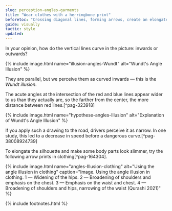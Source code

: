 ```yaml
---
slug: perception-angles-garments
title: "Wear clothes with a herringbone print"
beforetoc: "Crossing diagonal lines, forming arrows, create an elongated silhouette."
guide: visually
tactic: style
updated:
---
```

In your opinion, how do the vertical lines curve in the picture: inwards or outwards?

{% include image.html name="illusion-angles-Wundt" alt="Wundt's Angle Illusion" %}

They are parallel, but we perceive them as curved inwards — this is the *Wundt illusion*.

The acute angles at the intersection of the red and blue lines appear wider to us than they actually are, so the farther from the center, the more distance between red lines.[^pag-323918]

{% include image.html name="hypothese-angles-Illusion" alt="Explanation of Wundt's Angle Illusion" %}

If you apply such a drawing to the road, drivers perceive it as narrow. In one study, this led to a decrease in speed before a dangerous curve.[^pag-38008924739]

To elongate the silhouette and make some body parts look slimmer, try the following arrow prints in clothing[^pag-164304].

{% include image.html name="angles-Illusion-clothing" alt="Using the angle illusion in clothing" caption="Image. Using the angle illusion in clothing. 1 — Widening of the hips. 2 — Broadening of shoulders and emphasis on the chest. 3 — Emphasis on the waist and chest. 4 — Broadening of shoulders and hips, narrowing of the waist (Qurashi 2021)" %}

{% include footnotes.html %}
